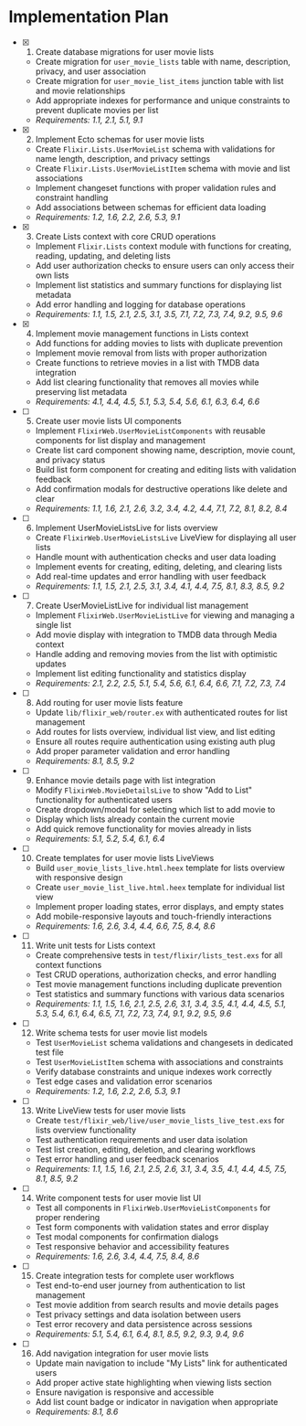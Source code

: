 # Implementation Plan

- [x] 1. Create database migrations for user movie lists
  - Create migration for `user_movie_lists` table with name, description, privacy, and user association
  - Create migration for `user_movie_list_items` junction table with list and movie relationships
  - Add appropriate indexes for performance and unique constraints to prevent duplicate movies per list
  - _Requirements: 1.1, 2.1, 5.1, 9.1_

- [x] 2. Implement Ecto schemas for user movie lists
  - Create `Flixir.Lists.UserMovieList` schema with validations for name length, description, and privacy settings
  - Create `Flixir.Lists.UserMovieListItem` schema with movie and list associations
  - Implement changeset functions with proper validation rules and constraint handling
  - Add associations between schemas for efficient data loading
  - _Requirements: 1.2, 1.6, 2.2, 2.6, 5.3, 9.1_

- [x] 3. Create Lists context with core CRUD operations
  - Implement `Flixir.Lists` context module with functions for creating, reading, updating, and deleting lists
  - Add user authorization checks to ensure users can only access their own lists
  - Implement list statistics and summary functions for displaying list metadata
  - Add error handling and logging for database operations
  - _Requirements: 1.1, 1.5, 2.1, 2.5, 3.1, 3.5, 7.1, 7.2, 7.3, 7.4, 9.2, 9.5, 9.6_

- [x] 4. Implement movie management functions in Lists context
  - Add functions for adding movies to lists with duplicate prevention
  - Implement movie removal from lists with proper authorization
  - Create functions to retrieve movies in a list with TMDB data integration
  - Add list clearing functionality that removes all movies while preserving list metadata
  - _Requirements: 4.1, 4.4, 4.5, 5.1, 5.3, 5.4, 5.6, 6.1, 6.3, 6.4, 6.6_

- [ ] 5. Create user movie lists UI components
  - Implement `FlixirWeb.UserMovieListComponents` with reusable components for list display and management
  - Create list card component showing name, description, movie count, and privacy status
  - Build list form component for creating and editing lists with validation feedback
  - Add confirmation modals for destructive operations like delete and clear
  - _Requirements: 1.1, 1.6, 2.1, 2.6, 3.2, 3.4, 4.2, 4.4, 7.1, 7.2, 8.1, 8.2, 8.4_

- [ ] 6. Implement UserMovieListsLive for lists overview
  - Create `FlixirWeb.UserMovieListsLive` LiveView for displaying all user lists
  - Handle mount with authentication checks and user data loading
  - Implement events for creating, editing, deleting, and clearing lists
  - Add real-time updates and error handling with user feedback
  - _Requirements: 1.1, 1.5, 2.1, 2.5, 3.1, 3.4, 4.1, 4.4, 7.5, 8.1, 8.3, 8.5, 9.2_

- [ ] 7. Create UserMovieListLive for individual list management
  - Implement `FlixirWeb.UserMovieListLive` for viewing and managing a single list
  - Add movie display with integration to TMDB data through Media context
  - Handle adding and removing movies from the list with optimistic updates
  - Implement list editing functionality and statistics display
  - _Requirements: 2.1, 2.2, 2.5, 5.1, 5.4, 5.6, 6.1, 6.4, 6.6, 7.1, 7.2, 7.3, 7.4_

- [ ] 8. Add routing for user movie lists feature
  - Update `lib/flixir_web/router.ex` with authenticated routes for list management
  - Add routes for lists overview, individual list view, and list editing
  - Ensure all routes require authentication using existing auth plug
  - Add proper parameter validation and error handling
  - _Requirements: 8.1, 8.5, 9.2_

- [ ] 9. Enhance movie details page with list integration
  - Modify `FlixirWeb.MovieDetailsLive` to show "Add to List" functionality for authenticated users
  - Create dropdown/modal for selecting which list to add movie to
  - Display which lists already contain the current movie
  - Add quick remove functionality for movies already in lists
  - _Requirements: 5.1, 5.2, 5.4, 6.1, 6.4_

- [ ] 10. Create templates for user movie lists LiveViews
  - Build `user_movie_lists_live.html.heex` template for lists overview with responsive design
  - Create `user_movie_list_live.html.heex` template for individual list view
  - Implement proper loading states, error displays, and empty states
  - Add mobile-responsive layouts and touch-friendly interactions
  - _Requirements: 1.6, 2.6, 3.4, 4.4, 6.6, 7.5, 8.4, 8.6_

- [ ] 11. Write unit tests for Lists context
  - Create comprehensive tests in `test/flixir/lists_test.exs` for all context functions
  - Test CRUD operations, authorization checks, and error handling
  - Test movie management functions including duplicate prevention
  - Test statistics and summary functions with various data scenarios
  - _Requirements: 1.1, 1.5, 1.6, 2.1, 2.5, 2.6, 3.1, 3.4, 3.5, 4.1, 4.4, 4.5, 5.1, 5.3, 5.4, 6.1, 6.4, 6.5, 7.1, 7.2, 7.3, 7.4, 9.1, 9.2, 9.5, 9.6_

- [ ] 12. Write schema tests for user movie list models
  - Test `UserMovieList` schema validations and changesets in dedicated test file
  - Test `UserMovieListItem` schema with associations and constraints
  - Verify database constraints and unique indexes work correctly
  - Test edge cases and validation error scenarios
  - _Requirements: 1.2, 1.6, 2.2, 2.6, 5.3, 9.1_

- [ ] 13. Write LiveView tests for user movie lists
  - Create `test/flixir_web/live/user_movie_lists_live_test.exs` for lists overview functionality
  - Test authentication requirements and user data isolation
  - Test list creation, editing, deletion, and clearing workflows
  - Test error handling and user feedback scenarios
  - _Requirements: 1.1, 1.5, 1.6, 2.1, 2.5, 2.6, 3.1, 3.4, 3.5, 4.1, 4.4, 4.5, 7.5, 8.1, 8.5, 9.2_

- [ ] 14. Write component tests for user movie list UI
  - Test all components in `FlixirWeb.UserMovieListComponents` for proper rendering
  - Test form components with validation states and error display
  - Test modal components for confirmation dialogs
  - Test responsive behavior and accessibility features
  - _Requirements: 1.6, 2.6, 3.4, 4.4, 7.5, 8.4, 8.6_

- [ ] 15. Create integration tests for complete user workflows
  - Test end-to-end user journey from authentication to list management
  - Test movie addition from search results and movie details pages
  - Test privacy settings and data isolation between users
  - Test error recovery and data persistence across sessions
  - _Requirements: 5.1, 5.4, 6.1, 6.4, 8.1, 8.5, 9.2, 9.3, 9.4, 9.6_

- [ ] 16. Add navigation integration for user movie lists
  - Update main navigation to include "My Lists" link for authenticated users
  - Add proper active state highlighting when viewing lists section
  - Ensure navigation is responsive and accessible
  - Add list count badge or indicator in navigation when appropriate
  - _Requirements: 8.1, 8.6_